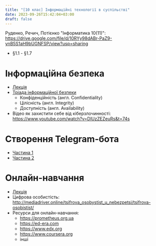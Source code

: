```yaml
---
title: "[10 клас] Інформаційні технології в суспільстві"
date: 2023-09-26T15:42:04+03:00
draft: false
---
```


Руденко, Речич, Потієнко "Інформатика 10(11)": https://drive.google.com/file/d/10RYy98dABr-PaZ9-ynB5S1aH9bUGNFSP/view?usp=sharing

 - §1.1 - §1.7

# Інформаційна безпека

 - [Лекція](https://docs.google.com/presentation/d/1CkKfbU8KEvPQlYxPzKUfqa9H1v7gnGDSYJ7I0LpIGko/edit#slide=id.p)
 - [Тріада інформаційної безпеки](https://uk.wikipedia.org/wiki/Common_Criteria)
   - Конфіденційність (англ. Confidentiality) 
   - Цілісність (англ. Integrity)
   - Доступність (англ. Availability)
 - Відео як захистити себе від кіберзлочинності: https://www.youtube.com/watch?v=DlUzZEZeuRs&t=74s
 
# Створення Telegram-бота

 - [Частина 1](https://docs.google.com/presentation/d/1eZyYJT-uH31v6iwMQBNXnYgzJrCUz_CKJWmkwyTV-yE/edit#slide=id.p)
 - [Частина 2](https://docs.google.com/presentation/d/1IrKcm3caWXpCzmp1su9NKmlfHxmKSYHl8pKGRcPCmTg/edit#slide=id.p)

# Онлайн-навчання

 - [Лекція](https://docs.google.com/presentation/d/1lytr-3QN0vq3zszE-Elsmsza0CLnWVzRcQ2WpzRte8c/edit#slide=id.g2471bf9b87b_1_28)
 - Цифрова особистість: http://mediadriver.online/tsifrova_osobystist_u_nebezpetsi/tsifrova-osobistist/
 - Ресурси для онлайн-навчання:
   - https://prometheus.org.ua
   - https://ed-era.com
   - https://www.edx.org
   - https://www.coursera.org
   - інші
